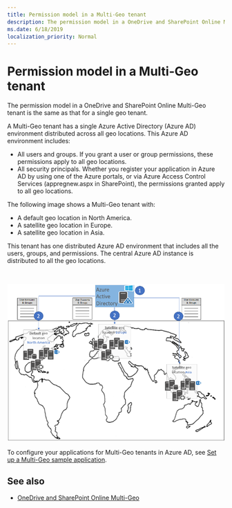 ```yaml
---
title: Permission model in a Multi-Geo tenant
description: The permission model in a OneDrive and SharePoint Online Multi-Geo tenant is the same as that for a single geo tenant.
ms.date: 6/18/2019
localization_priority: Normal
---
```


# Permission model in a Multi-Geo tenant

The permission model in a OneDrive and SharePoint Online Multi-Geo tenant is the same as that for a single geo tenant.

A Multi-Geo tenant has a single Azure Active Directory (Azure AD) environment distributed across all geo locations. This Azure AD environment includes: 

- All users and groups. If you grant a user or group permissions, these permissions apply to all geo locations.
- All security principals. Whether you register your application in Azure AD by using one of the Azure portals, or via Azure Access Control Services (appregnew.aspx in SharePoint), the permissions granted apply to all geo locations.

The following image shows a Multi-Geo tenant with:

- A default geo location in North America.
- A satellite geo location in Europe.
- A satellite geo location in Asia.

This tenant has one distributed Azure AD environment that includes all the users, groups, and permissions. The central Azure AD instance is distributed to all the geo locations. 

<br/>

![A world map showing a default geo location in North America, and satellite geo locations in Europe and Asia, with user accounts and groups stored in Azure AD](media/multigeo/multigeopermissions_intro.png)

To configure your applications for Multi-Geo tenants in Azure AD, see [Set up a Multi-Geo sample application](multigeo-sampleapplicationsetup.md).

## See also

- [OneDrive and SharePoint Online Multi-Geo](multigeo-introduction.md)
